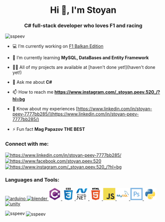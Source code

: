 <h1 align="center">Hi 👋, I'm Stoyan</h1>
<h3 align="center">C# full-stack developer who loves F1 and racing</h3>

<p align="left"> <img src="https://komarev.com/ghpvc/?username=sspeev&label=Profile%20views&color=0e75b6&style=flat" alt="sspeev" /> </p>

- 💻 I’m currently working on [F1 Balkan Edition](https://github.com/sspeev/F1-Balkan-Edition)

- 🌱 I’m currently learning **MySQL, DataBases and Entity Framework**

- 👨‍💻 All of my projects are available at [haven't done yet!](haven't done yet!)

- 💬 Ask me about **C#**

- 📫 How to reach me **https://www.instagram.com/_stoyan.peev.520_/?hl=bg**

- 📄 Know about my experiences [https://www.linkedin.com/in/stoyan-peev-7777bb285/](https://www.linkedin.com/in/stoyan-peev-7777bb285/)

- ⚡ Fun fact **Mag Papazov THE BEST**

<h3 align="left">Connect with me:</h3>
<p align="left">
<a href="https://linkedin.com/in/https://www.linkedin.com/in/stoyan-peev-7777bb285/" target="blank"><img align="center" src="https://raw.githubusercontent.com/rahuldkjain/github-profile-readme-generator/master/src/images/icons/Social/linked-in-alt.svg" alt="https://www.linkedin.com/in/stoyan-peev-7777bb285/" height="30" width="40" /></a>
<a href="https://fb.com/https://www.facebook.com/stoyan.peev.520" target="blank"><img align="center" src="https://raw.githubusercontent.com/rahuldkjain/github-profile-readme-generator/master/src/images/icons/Social/facebook.svg" alt="https://www.facebook.com/stoyan.peev.520" height="30" width="40" /></a>
<a href="https://instagram.com/https://www.instagram.com/_stoyan.peev.520_/?hl=bg" target="blank"><img align="center" src="https://raw.githubusercontent.com/rahuldkjain/github-profile-readme-generator/master/src/images/icons/Social/instagram.svg" alt="https://www.instagram.com/_stoyan.peev.520_/?hl=bg" height="30" width="40" /></a>
</p>

<h3 align="left">Languages and Tools:</h3>
<p align="left"> <a href="https://www.arduino.cc/" target="_blank" rel="noreferrer"> <img src="https://cdn.worldvectorlogo.com/logos/arduino-1.svg" alt="arduino" width="40" height="40"/> </a> <a href="https://www.blender.org/" target="_blank" rel="noreferrer"> <img src="https://download.blender.org/branding/community/blender_community_badge_white.svg" alt="blender" width="40" height="40"/> </a> <a href="https://www.w3schools.com/cs/" target="_blank" rel="noreferrer"> <img src="https://raw.githubusercontent.com/devicons/devicon/master/icons/csharp/csharp-original.svg" alt="csharp" width="40" height="40"/> </a> <a href="https://www.w3schools.com/css/" target="_blank" rel="noreferrer"> <img src="https://raw.githubusercontent.com/devicons/devicon/master/icons/css3/css3-original-wordmark.svg" alt="css3" width="40" height="40"/> </a> <a href="https://dotnet.microsoft.com/" target="_blank" rel="noreferrer"> <img src="https://raw.githubusercontent.com/devicons/devicon/master/icons/dot-net/dot-net-original-wordmark.svg" alt="dotnet" width="40" height="40"/> </a> <a href="https://www.w3.org/html/" target="_blank" rel="noreferrer"> <img src="https://raw.githubusercontent.com/devicons/devicon/master/icons/html5/html5-original-wordmark.svg" alt="html5" width="40" height="40"/> </a> <a href="https://developer.mozilla.org/en-US/docs/Web/JavaScript" target="_blank" rel="noreferrer"> <img src="https://raw.githubusercontent.com/devicons/devicon/master/icons/javascript/javascript-original.svg" alt="javascript" width="40" height="40"/> </a> <a href="https://www.mysql.com/" target="_blank" rel="noreferrer"> <img src="https://raw.githubusercontent.com/devicons/devicon/master/icons/mysql/mysql-original-wordmark.svg" alt="mysql" width="40" height="40"/> </a> <a href="https://www.photoshop.com/en" target="_blank" rel="noreferrer"> <img src="https://raw.githubusercontent.com/devicons/devicon/master/icons/photoshop/photoshop-line.svg" alt="photoshop" width="40" height="40"/> </a> <a href="https://www.python.org" target="_blank" rel="noreferrer"> <img src="https://raw.githubusercontent.com/devicons/devicon/master/icons/python/python-original.svg" alt="python" width="40" height="40"/> </a> <a href="https://unity.com/" target="_blank" rel="noreferrer"> <img src="https://www.vectorlogo.zone/logos/unity3d/unity3d-icon.svg" alt="unity" width="40" height="40"/> </a> </p>

<p><img align="left" src="https://github-readme-stats.vercel.app/api/top-langs?username=sspeev&show_icons=true&locale=en&layout=compact" alt="sspeev" /></p>

<p>&nbsp;<img align="center" src="https://github-readme-stats.vercel.app/api?username=sspeev&show_icons=true&locale=en" alt="sspeev" /></p>
